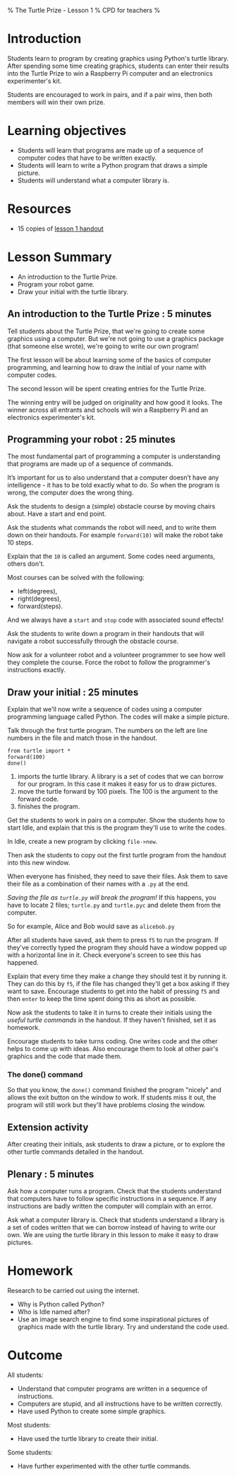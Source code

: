 % The Turtle Prize - Lesson 1
% CPD for teachers
%

# Introduction

Students learn to program by creating graphics using Python's turtle library. After spending some time creating graphics, students can enter their results into the Turtle Prize to win a Raspberry Pi computer and an electronics experimenter's kit.

Students are encouraged to work in pairs, and if a pair wins, then both members will win their own prize.

# Learning objectives

* Students will learn that programs are made up of a sequence of computer codes that have to be written exactly.
* Students will learn to write a Python program that draws a simple picture.
* Students will understand what a computer library is.

# Resources

* 15 copies of [lesson 1 handout](lesson-1-handout.html)

# Lesson Summary

* An introduction to the Turtle Prize.
* Program your robot game.
* Draw your initial with the turtle library.

## An introduction to the Turtle Prize : 5 minutes

Tell students about the Turtle Prize, that we're going to create some
graphics using a computer. But we're not going to use a graphics package (that someone else wrote), we're going to write our own program!

The first lesson will be about learning some of the basics of computer programming, and learning how to draw the initial of your name with computer codes.

The second lesson will be spent creating entries for the Turtle Prize.

The winning entry will be judged on originality and how good it looks. The winner across all entrants and schools will win a Raspberry Pi and an electronics experimenter's kit.

## Programming your robot : 25 minutes

The most fundamental part of programming a computer is understanding that programs are made up of a sequence of commands.

It’s important for us to also understand that a computer doesn’t have any intelligence - it has to be told exactly what to do. So when the program is wrong, the computer does the wrong thing.

Ask the students to design a (simple) obstacle course by moving chairs about. Have a start and end point.

Ask the students what commands the robot will need, and to write them down on their handouts. For example `forward(10)` will make the robot take 10 steps.

Explain that the `10` is called an argument. Some codes need arguments, others don't.

Most courses can be solved with the following:

* left(degrees),
* right(degrees),
* forward(steps).

And we always have a `start` and `stop` code with associated sound effects!

Ask the students to write down a program in their handouts that will navigate a robot successfully through the obstacle course.

Now ask for a volunteer robot and a volunteer programmer to see how well they complete the course. Force the robot to follow the programmer's instructions exactly.

## Draw your initial : 25 minutes

Explain that we'll now write a sequence of codes using a computer programming language called Python. The codes will make a simple picture.

Talk through the first turtle program. The numbers on the left are line numbers in the file and match those in the handout.

~~~ { .python .numberLines }
from turtle import *
forward(100)
done()
~~~

1. imports the turtle library. A library is a set of codes that we can borrow for our program. In this case it makes it easy for us to draw pictures.
2. move the turtle forward by 100 pixels. The 100 is the argument to the forward code.
3. finishes the program.

Get the students to work in pairs on a computer. Show the students how to start Idle, and explain that this is the program they'll use to write the codes.

In Idle, create a new program by clicking `file->new`.

Then ask the students to copy out the first turtle program from the handout into this new window.

When everyone has finished, they need to save their files. Ask them to save their file as a combination of their names with a `.py` at the end.

*Saving the file as `turtle.py` will break the program!* If this happens, you have to locate 2 files; `turtle.py` and `turtle.pyc` and delete them from the computer.

So for example, Alice and Bob would save as `alicebob.py`

After all students have saved, ask them to press `f5` to run the program. If they've correctly typed the program they should have a window popped up with a horizontal line in it. Check everyone's screen to see this has happened.

Explain that every time they make a change they should test it by running it. They can do this by `f5`, if the file has changed they'll get a box asking if they want to save. Encourage students to get into the habit of pressing `f5` and then `enter` to keep the time spent doing this as short as possible.

Now ask the students to take it in turns to create their initials using the *useful turtle commands* in the handout. If they haven't finished, set it as homework.

Encourage students to take turns coding. One writes code and the other helps to come up with ideas. Also encourage them to look at other pair's graphics and the code that made them.

### The done() command

So that you know, the `done()` command finished the program "nicely" and allows the exit button on the window to work. If students miss it out, the program will still work but they'll have problems closing the window.

## Extension activity

After creating their initials, ask students to draw a picture, or to explore the other turtle commands detailed in the handout.

## Plenary : 5 minutes

Ask how a computer runs a program. Check that the students understand that computers have to follow specific instructions in a sequence. If any instructions are badly written the computer will complain with an error. 

Ask what a computer library is. Check that students understand a library is a set of codes written that we can borrow instead of having to write our own. We are using the turtle library in this lesson to make it easy to draw pictures.

# Homework

Research to be carried out using the internet.

* Why is Python called Python?
* Who is Idle named after?
* Use an image search engine to find some inspirational pictures of graphics made with the turtle library. Try and understand the code used.

# Outcome

All students:

* Understand that computer programs are written in a sequence of instructions.
* Computers are stupid, and all instructions have to be written correctly.
* Have used Python to create some simple graphics.

Most students:

* Have used the turtle library to create their initial.

Some students:

* Have further experimented with the other turtle commands.
